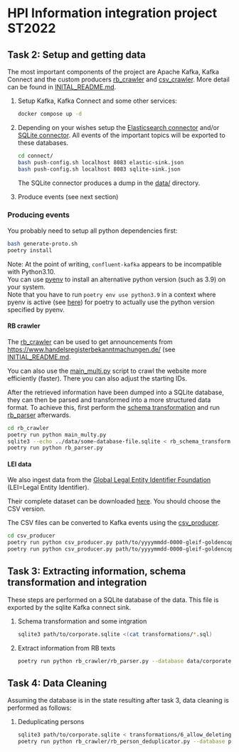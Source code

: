 # HPI Information integration project ST2022

## Task 2: Setup and getting data

The most important components of the project are Apache Kafka, Kafka Connect and the custom producers [rb_crawler](./rb_crawler/) and [csv_crawler](./csv_producer/). More detail can be found in [INITAL_README.md](./INITIAL_README.md).

1. Setup Kafka, Kafka Connect and some other services:

    ```bash
    docker compose up -d
    ```

2. Depending on your wishes setup the [Elasticsearch connector](./connect/elastic-sink.json) and/or [SQLite connector](./connect/sqlite-sink.json). All events of the important topics will be exported to these databases.

    ```bash
    cd connect/
    bash push-config.sh localhost 8083 elastic-sink.json
    bash push-config.sh localhost 8083 sqlite-sink.json
    ```

    The SQLite connector produces a dump in the [data/](./data/) directory.

3. Produce events (see next section)

### Producing events

You probably need to setup all python dependencies first:

```bash
bash generate-proto.sh
poetry install
```

Note: At the point of writing, `confluent-kafka` appears to be incompatible with Python3.10.  
You can use [pyenv](https://github.com/pyenv/pyenv) to install an alternative python version (such as 3.9) on your system.  
Note that you have to run `poetry env use python3.9` in a context where pyenv is active (see [here](https://github.com/python-poetry/poetry/issues/5252)) for poetry to actually use the python version specified by pyenv.

#### RB crawler

The [rb_crawler](./rb_crawler/) can be used to get announcements from <https://www.handelsregisterbekanntmachungen.de/> (see [INITIAL_README.md](./INITIAL_README.md).

You can also use the [main_multi.py](./rb_crawler/main_multi.py) script to crawl the website more efficiently (faster). There you can also adjust the starting IDs.

After the retrieved information have been dumped into a SQLite database, they can then be parsed and transformed into a more structured data format.
To achieve this, first perform the [schema transformation](./rb_crawler/rb_schema_transform.sql) and run [rb_parser](./rb_crawler/rb_parser.py) afterwards.

```bash
cd rb_crawler
poetry run python main_multy.py
sqlite3 --echo ../data/some-database-file.sqlite < rb_schema_transform.sql
poetry run python rb_parser.py
```

#### LEI data

We also ingest data from the [Global Legal Entity Identifier Foundation](https://www.gleif.org/) (LEI=Legal Entity Identifier).

Their complete dataset can be downloaded [here](https://www.gleif.org/en/lei-data/gleif-golden-copy/download-the-golden-copy#/). You should choose the CSV version.

The CSV files can be converted to Kafka events using the [csv_producer](./csv_producer/).

```bash
cd csv_producer
poetry run python csv_producer.py path/to/yyyymmdd-0000-gleif-goldencopy-lei2-golden-copy.csv ../build/gen/lei/v1/leidata_pb2:LeiData lei-data
poetry run python csv_producer.py path/to/yyyymmdd-0000-gleif-goldencopy-rr-golden-copy.csv ../build/gen/lei/v1/leirelationshipdata_pb2:LeiRelationshipData lei-relationship-data
```

## Task 3: Extracting information, schema transformation and integration

These steps are performed on a SQLite database of the data. This file is exported by the sqlite Kafka connect sink.

1. Schema transformation and some intgration

    ```bash
    sqlite3 path/to/corporate.sqlite <(cat transformations/*.sql)
    ```

2. Extract information from RB texts

    ```bash
    poetry run python rb_crawler/rb_parser.py --database data/corporate.sqlite
    ```

## Task 4: Data Cleaning

Assuming the database is in the state resulting after task 3, data cleaning is performed as follows:

1. Deduplicating persons

   ```bash
   sqlite3 path/to/corporate.sqlite < transformations/6_allow_deleting_of_persons.sql
   poetry run python rb_crawler/rb_person_deduplicator.py --database path/to/corporate.sqlite
   ```
